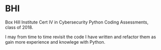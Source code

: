 # BHI
Box Hill Institute Cert IV in Cybersecurity Python Coding Assessments, class of 2018.

I may from time to time revisit the code I have written and refactor them as gain more experience and knowlege with Python.
